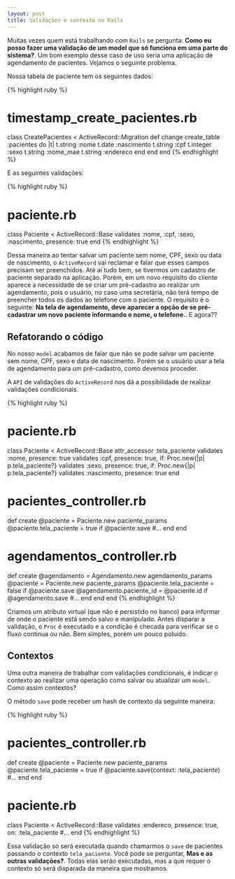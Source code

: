 ```yaml
---
layout: post
title: Validações e contexto no Rails
---
```


Muitas vezes quem está trabalhando com `Rails` se pergunta: **Como eu posso fazer uma validação de um model que só funciona em uma parte do sistema?**. Um bom exemplo desse caso de uso seria uma aplicação de agendamento de pacientes. Vejamos o seguinte problema.

Nossa tabela de paciente tem os seguintes dados:

{% highlight ruby %}
# timestamp_create_pacientes.rb
class CreatePacientes < ActiveRecord::Migration
  def change
    create_table :pacientes do |t|
      t.string :nome
      t.date :nascimento
      t.string :cpf
      t.integer :sexo
      t.string :nome_mae
      t.string :endereco
    end
  end
end
{% endhighlight %}

E as seguintes validações:

{% highlight ruby %}
# paciente.rb
class Paciente < ActiveRecord::Base
  validates :nome, :cpf, :sexo, :nascimento, presence: true
end
{% endhighlight %}

Dessa maneira ao tentar salvar um paciente sem nome, CPF, sexo ou data de nascimento, o `ActiveRecord` vai reclamar e falar que esses campos precisam ser preenchidos. Até aí tudo bem, se tivermos um cadastro de paciente separado na aplicação. Porém, em um novo requisito do cliente aparece a necessidade de se criar um pré-cadastro ao realizar um agendamento, pois o usuário, no caso uma secretária, não terá tempo de preencher todos os dados ao telefone com o paciente. O requisito é o seguinte: **Na tela de agendamento, deve aparecer a opção de se pré-cadastrar um novo paciente informando o nome, o telefone.**. E agora??

## Refatorando o código

No nosso `model` acabamos de falar que não se pode salvar um paciente sem nome, CPF, sexo e data de nascimento. Porém se o usuário usar a tela de agendamento para um pré-cadastro, como devemos proceder.

A `API` de validações do `ActiveRecord` nos dá a possibilidade de realizar validações condicionais.

{% highlight ruby %}
# paciente.rb
class Paciente < ActiveRecord::Base
  attr_accessor :tela_paciente
  validates :nome, presence: true
  validates :cpf, presence: true, if: Proc.new{|p| p.tela_paciente?}
  validates :sexo, presence: true, if: Proc.new{|p| p.tela_paciente?}
  validates :nascimento, presence: true
end

# pacientes_controller.rb
def create
  @paciente = Paciente.new paciente_params
  @paciente.tela_paciente = true
  if @paciente.save
    #...
  end
end

# agendamentos_controller.rb
def create
  @agendamento = Agendamento.new agendamento_params
  @paciente = Paciente.new paciente_params
  @paciente.tela_paciente = false
  if @paciente.save
    @agendamento.paciente_id = @paciente.id
    if @agendamento.save
      #...
    end
  end
end
{% endhighlight %}

Criamos um atributo virtual (que não é persistido no banco) para informar de onde o paciente está sendo salvo e manipulado. Antes disparar a validação, o `Proc` é executado e a condição é checada para verificar se o fluxo continua ou não. Bem simples, porém um pouco poluído.

## Contextos

Uma outra maneira de trabalhar com validações condicionais, é indicar o contexto ao realizar uma operação como salvar ou atualizar um `model`. Como assim contextos?

O método `save` pode receber um hash de contexto da seguinte maneira:

{% highlight ruby %}
# pacientes_controller.rb
def create
  @paciente = Paciente.new paciente_params
  @paciente.tela_paciente = true
  if @paciente.save(context: :tela_paciente)
    #...
  end
end

# paciente.rb
class Paciente < ActiveRecord::Base
  validates :endereco, presence: true, on: :tela_paciente
  #...
end
{% endhighlight %}

Essa validação só será executada quando chamarmos o `save` de pacientes passando o contexto `tela_paciente`. Você pode se perguntar, **Mas e as outras validações?**. Todas elas serão executadas, mas a que requer o contexto só será disparada da maneira que mostramos.
